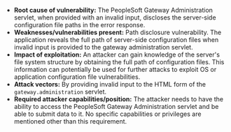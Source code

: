- **Root cause of vulnerability:** The PeopleSoft Gateway Administration servlet, when provided with an invalid input, discloses the server-side configuration file paths in the error response.
- **Weaknesses/vulnerabilities present:** Path disclosure vulnerability. The application reveals the full path of server-side configuration files when invalid input is provided to the gateway administration servlet.
- **Impact of exploitation:** An attacker can gain knowledge of the server's file system structure by obtaining the full path of configuration files. This information can potentially be used for further attacks to exploit OS or application configuration file vulnerabilities.
- **Attack vectors:** By providing invalid input to the HTML form of the `gateway.administration` servlet.
- **Required attacker capabilities/position:** The attacker needs to have the ability to access the PeopleSoft Gateway Administration servlet and be able to submit data to it. No specific capabilities or privileges are mentioned other than this requirement.